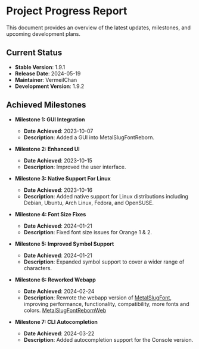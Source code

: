 # Project Progress Report

This document provides an overview of the latest updates, milestones, and upcoming development plans.

## Current Status

- **Stable Version**: 1.9.1
- **Release Date**: 2024-05-19
- **Maintainer**: VermeilChan
- **Development Version**: 1.9.2

## Achieved Milestones

- **Milestone 1: GUI Integration**
  - **Date Achieved**: 2023-10-07
  - **Description**: Added a GUI into MetalSlugFontReborn.

- **Milestone 2: Enhanced UI**
  - **Date Achieved**: 2023-10-15
  - **Description**: Improved the user interface.

- **Milestone 3: Native Support For Linux**
  - **Date Achieved**: 2023-10-16
  - **Description**: Added native support for Linux distributions including Debian, Ubuntu, Arch Linux, Fedora, and OpenSUSE.

- **Milestone 4: Font Size Fixes**
  - **Date Achieved**: 2024-01-21
  - **Description**:  Fixed font size issues for Orange 1 & 2.

- **Milestone 5: Improved Symbol Support**
  - **Date Achieved**: 2024-01-21
  - **Description**: Expanded symbol support to cover a wider range of characters.

- **Milestone 6: Reworked Webapp**
  - **Date Achieved**: 2024-02-24
  - **Description**: Rewrote the webapp version of [MetalSlugFont](https://github.com/VermeilChan/MetalSlugFont/tree/master), improving performance, functionality, compatibility, more fonts and colors. [MetalSlugFontRebornWeb](https://github.com/VermeilChan/MetalSlugFontRebornWeb)

- **Milestone 7: CLI Autocompletion**
  - **Date Achieved**: 2024-03-22
  - **Description**: Added autocompletion support for the Console version.

